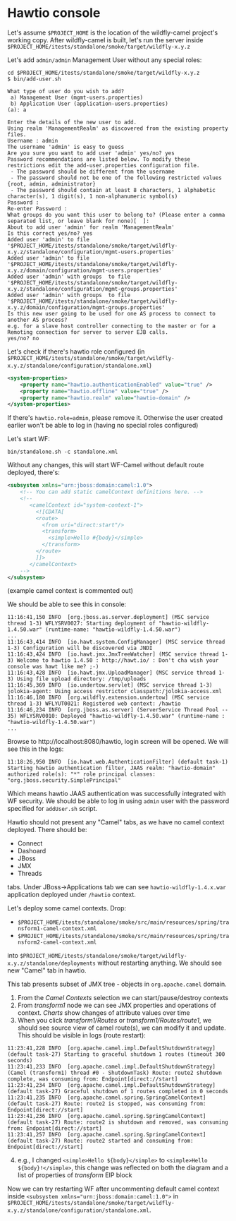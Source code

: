 # Hawtio console

Let's assume `$PROJECT_HOME` is the location of the wildfly-camel project's working copy.
After wildfly-camel is built, let's run the server inside `$PROJECT_HOME/itests/standalone/smoke/target/wildfly-x.y.z`

Let's add `admin/admin` Management User without any special roles:

```
cd $PROJECT_HOME/itests/standalone/smoke/target/wildfly-x.y.z
$ bin/add-user.sh 

What type of user do you wish to add? 
 a) Management User (mgmt-users.properties) 
 b) Application User (application-users.properties)
(a): a

Enter the details of the new user to add.
Using realm 'ManagementRealm' as discovered from the existing property files.
Username : admin
The username 'admin' is easy to guess
Are you sure you want to add user 'admin' yes/no? yes
Password recommendations are listed below. To modify these restrictions edit the add-user.properties configuration file.
 - The password should be different from the username
 - The password should not be one of the following restricted values {root, admin, administrator}
 - The password should contain at least 8 characters, 1 alphabetic character(s), 1 digit(s), 1 non-alphanumeric symbol(s)
Password : 
Re-enter Password : 
What groups do you want this user to belong to? (Please enter a comma separated list, or leave blank for none)[  ]: 
About to add user 'admin' for realm 'ManagementRealm'
Is this correct yes/no? yes
Added user 'admin' to file '$PROJECT_HOME/itests/standalone/smoke/target/wildfly-x.y.z/standalone/configuration/mgmt-users.properties'
Added user 'admin' to file '$PROJECT_HOME/itests/standalone/smoke/target/wildfly-x.y.z/domain/configuration/mgmt-users.properties'
Added user 'admin' with groups  to file '$PROJECT_HOME/itests/standalone/smoke/target/wildfly-x.y.z/standalone/configuration/mgmt-groups.properties'
Added user 'admin' with groups  to file '$PROJECT_HOME/itests/standalone/smoke/target/wildfly-x.y.z/domain/configuration/mgmt-groups.properties'
Is this new user going to be used for one AS process to connect to another AS process? 
e.g. for a slave host controller connecting to the master or for a Remoting connection for server to server EJB calls.
yes/no? no
```

Let's check if there's hawtio role configured (in `$PROJECT_HOME/itests/standalone/smoke/target/wildfly-x.y.z/standalone/configuration/standalone.xml`)

```xml
<system-properties>
    <property name="hawtio.authenticationEnabled" value="true" />
    <property name="hawtio.offline" value="true" />
    <property name="hawtio.realm" value="hawtio-domain" />
</system-properties>
```

If there's `hawtio.role=admin`, please remove it. Otherwise the user created earlier won't be able to log in (having no special roles configured)

Let's start WF:

    bin/standalone.sh -c standalone.xml

Without any changes, this will start WF-Camel without default route deployed, there's:

```xml
<subsystem xmlns="urn:jboss:domain:camel:1.0">
    <!-- You can add static camelContext definitions here. -->
    <!--
       <camelContext id="system-context-1">
         <![CDATA[
         <route>
           <from uri="direct:start"/>
           <transform>
             <simple>Hello #{body}</simple>
           </transform>
         </route>
         ]]>
       </camelContext>
    -->
</subsystem>
```

(example camel context is commented out)

We should be able to see this in console:

```
11:16:41,150 INFO  [org.jboss.as.server.deployment] (MSC service thread 1-3) WFLYSRV0027: Starting deployment of "hawtio-wildfly-1.4.50.war" (runtime-name: "hawtio-wildfly-1.4.50.war")
...
11:16:43,414 INFO  [io.hawt.system.ConfigManager] (MSC service thread 1-3) Configuration will be discovered via JNDI
11:16:43,424 INFO  [io.hawt.jmx.JmxTreeWatcher] (MSC service thread 1-3) Welcome to hawtio 1.4.50 : http://hawt.io/ : Don't cha wish your console was hawt like me? ;-)
11:16:43,428 INFO  [io.hawt.jmx.UploadManager] (MSC service thread 1-3) Using file upload directory: /tmp/uploads
11:16:45,369 INFO  [io.undertow.servlet] (MSC service thread 1-3) jolokia-agent: Using access restrictor classpath:/jolokia-access.xml
11:16:46,180 INFO  [org.wildfly.extension.undertow] (MSC service thread 1-3) WFLYUT0021: Registered web context: /hawtio
11:16:46,234 INFO  [org.jboss.as.server] (ServerService Thread Pool -- 35) WFLYSRV0010: Deployed "hawtio-wildfly-1.4.50.war" (runtime-name : "hawtio-wildfly-1.4.50.war")
...
```

Browse to http://localhost:8080/hawtio, login screen will be opened. We will see this in the logs:

```
11:18:26,950 INFO  [io.hawt.web.AuthenticationFilter] (default task-1) Starting hawtio authentication filter, JAAS realm: "hawtio-domain" authorized role(s): "*" role principal classes: "org.jboss.security.SimplePrincipal"
```

Which means hawtio JAAS authentication was successfully integrated with WF security. We should be able to log in using
`admin` user with the password specified for `addUser.sh` script.

Hawtio should not present any "Camel" tabs, as we have no camel context deployed. There should be:

* Connect
* Dashoard
* JBoss
* JMX
* Threads

tabs. Under JBoss→Applications tab we can see `hawtio-wildfly-1.4.x.war` application deployed under `/hawtio` context.

Let's deploy some camel contexts. Drop:

* `$PROJECT_HOME/itests/standalone/smoke/src/main/resources/spring/transform1-camel-context.xml `
* `$PROJECT_HOME/itests/standalone/smoke/src/main/resources/spring/transform2-camel-context.xml `

into `$PROJECT_HOME/itests/standalone/smoke/target/wildfly-x.y.z/standalone/deployments` without restarting anything.
We should see new "Camel" tab in hawtio.

This tab presents subset of JMX tree - objects in `org.apache.camel` domain.

1. From the *Camel Contexts* selection we can start/pause/destroy contexts
2. From *transform1* node we can see JMX properties and operations of context. *Charts* show changes of attribute values over time
3. When you click *transform1/Routes* or *transform1/Routes/route1*, we should see source view of camel route(s), we can modify it and update.
   This should be visible in logs (route restart):
```
11:23:41,228 INFO  [org.apache.camel.impl.DefaultShutdownStrategy] (default task-27) Starting to graceful shutdown 1 routes (timeout 300 seconds)
11:23:41,233 INFO  [org.apache.camel.impl.DefaultShutdownStrategy] (Camel (transform1) thread #0 - ShutdownTask) Route: route2 shutdown complete, was consuming from: Endpoint[direct://start]
11:23:41,234 INFO  [org.apache.camel.impl.DefaultShutdownStrategy] (default task-27) Graceful shutdown of 1 routes completed in 0 seconds
11:23:41,235 INFO  [org.apache.camel.spring.SpringCamelContext] (default task-27) Route: route2 is stopped, was consuming from: Endpoint[direct://start]
11:23:41,236 INFO  [org.apache.camel.spring.SpringCamelContext] (default task-27) Route: route2 is shutdown and removed, was consuming from: Endpoint[direct://start]
11:23:41,257 INFO  [org.apache.camel.spring.SpringCamelContext] (default task-27) Route: route2 started and consuming from: Endpoint[direct://start]
```
4. e.g., I changed `<simple>Hello ${body}</simple>` to `<simple>Hello ${body}!</simple>`, this change was reflected on both
   the diagram and a list of properties of *transform* EIP block

Now we can try restarting WF after uncommenting default camel context inside `<subsystem xmlns="urn:jboss:domain:camel:1.0">`
in `$PROJECT_HOME/itests/standalone/smoke/target/wildfly-x.y.z/standalone/configuration/standalone.xml`.

